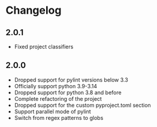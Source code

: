 # Changelog

## 2.0.1
- Fixed project classifiers

## 2.0.0
- Dropped support for pylint versions below 3.3
- Officially support python 3.9-3.14
- Dropped support for python 3.8 and before
- Complete refactoring of the project
- Dropped support for the custom pyproject.toml section
- Support parallel mode of pylint
- Switch from regex patterns to globs
